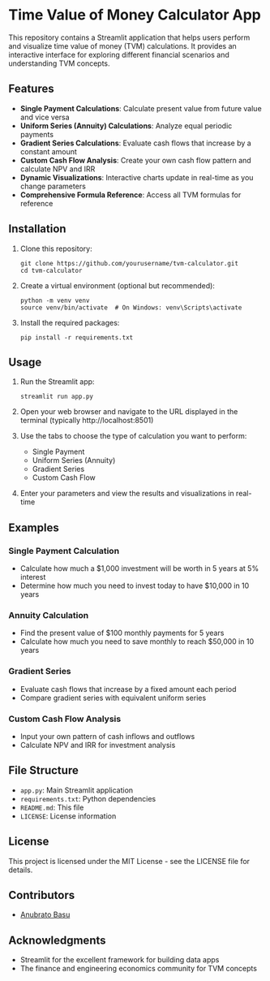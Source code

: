 # Time Value of Money Calculator App

This repository contains a Streamlit application that helps users perform and visualize time value of money (TVM) calculations. It provides an interactive interface for exploring different financial scenarios and understanding TVM concepts.

## Features

- **Single Payment Calculations**: Calculate present value from future value and vice versa
- **Uniform Series (Annuity) Calculations**: Analyze equal periodic payments
- **Gradient Series Calculations**: Evaluate cash flows that increase by a constant amount
- **Custom Cash Flow Analysis**: Create your own cash flow pattern and calculate NPV and IRR
- **Dynamic Visualizations**: Interactive charts update in real-time as you change parameters
- **Comprehensive Formula Reference**: Access all TVM formulas for reference

## Installation

1. Clone this repository:
   ```
   git clone https://github.com/yourusername/tvm-calculator.git
   cd tvm-calculator
   ```

2. Create a virtual environment (optional but recommended):
   ```
   python -m venv venv
   source venv/bin/activate  # On Windows: venv\Scripts\activate
   ```

3. Install the required packages:
   ```
   pip install -r requirements.txt
   ```

## Usage

1. Run the Streamlit app:
   ```
   streamlit run app.py
   ```

2. Open your web browser and navigate to the URL displayed in the terminal (typically http://localhost:8501)

3. Use the tabs to choose the type of calculation you want to perform:
   - Single Payment
   - Uniform Series (Annuity)
   - Gradient Series
   - Custom Cash Flow

4. Enter your parameters and view the results and visualizations in real-time

## Examples

### Single Payment Calculation
- Calculate how much a $1,000 investment will be worth in 5 years at 5% interest
- Determine how much you need to invest today to have $10,000 in 10 years

### Annuity Calculation
- Find the present value of $100 monthly payments for 5 years
- Calculate how much you need to save monthly to reach $50,000 in 10 years

### Gradient Series
- Evaluate cash flows that increase by a fixed amount each period
- Compare gradient series with equivalent uniform series

### Custom Cash Flow Analysis
- Input your own pattern of cash inflows and outflows
- Calculate NPV and IRR for investment analysis

## File Structure

- `app.py`: Main Streamlit application
- `requirements.txt`: Python dependencies
- `README.md`: This file
- `LICENSE`: License information

## License

This project is licensed under the MIT License - see the LICENSE file for details.

## Contributors

- [Anubrato Basu](https://github.com/MrCelestial)

## Acknowledgments

- Streamlit for the excellent framework for building data apps
- The finance and engineering economics community for TVM concepts
